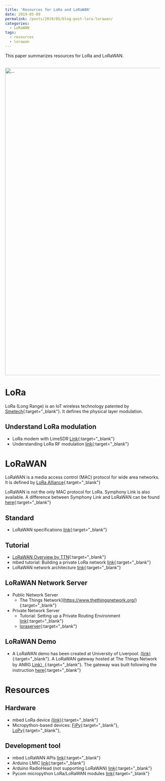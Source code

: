 ```yaml
---
title: 'Resources for LoRa and LoRaWAN'
date: 2019-05-09
permalink: /posts/2019/05/blog-post-lora-lorawan/
categories:
  - LoRaWAN
tags:
  - resources
  - lorawan
---
```


This paper summarizes resources for LoRa and LoRaWAN.

<br />
<img align="center" width="1000" src="{{ site.url }}/images/lorawan/lorawan_architecture.png" alt="...">
<br />

# LoRa
LoRa (Long Range) is an IoT wireless technology patented by [Smetech](https://www.semtech.com/lora){:target="_blank"}. It defines the physical layer modulation.

## Understand LoRa modulation
* LoRa modem with LimeSDR [Link](https://myriadrf.org/news/lora-modem-limesdr/){:target="_blank"}
* Understanding LoRa RF modulation [link](https://revspace.nl/DecodingLora){:target="_blank"}

# LoRaWAN
LoRaWAN is a media access control (MAC) protocol for wide area networks. It is defined by [LoRa Alliance](https://lora-alliance.org/){:target="_blank"}

LoRaWAN is not the only MAC protocol for LoRa. Symphony Link is also available. A difference between Symphony Link and LoRaWAN can be found [here](https://www.link-labs.com/whitepaper-symphony-link-vs-lorawan?hsCtaTracking=e10ced9e-aeca-4846-938a-7332bcf2e515%7C016f5d73-fc31-4196-835a-1f573372d5bb){:target="_blank"}

## Standard
* LoRaWAN specifications [link](https://lora-alliance.org/lorawan-for-developers){:target="_blank"}

## Tutorial
* [LoRaWAN Overview by TTN](https://www.thethingsnetwork.org/docs/lorawan/){:target="_blank"}
* mbed tutorial: Building a private LoRa network [link](https://os.mbed.com/docs/mbed-os/v5.12/tutorials/LoRa-tutorial.html){:target="_blank"}
* LoRaWAN network architecture [link](https://os.mbed.com/docs/mbed-os/v5.12/reference/lora-tech.html){:target="_blank"}

## LoRaWAN Network Server
* Public Network Server	
	* The Things Network](https://www.thethingsnetwork.org/){:target="_blank"} 
* Private Network Server	
	* Tutorial: Setting up a Private Routing Environment
 [link](https://www.thethingsnetwork.org/article/setting-up-a-private-routing-environment){:target="_blank"}
	* [loraserver](https://www.loraserver.io/){:target="_blank"}
	

## LoRaWAN Demo
* A LoRaWAN demo has been created at University of Liverpool. [(link)](https://junqing-zhang.github.io/posts/2019/04/blog-post-lorawan-fipy-demo/){:target="_blank"}. A LoRaWAN gateway hosted at The Things Network by ANRG [Link）](https://www.thethingsnetwork.org/u/anrg){:target="_blank"}. The gateway was built following the instruction [here](https://www.thethingsnetwork.org/labs/story/rak831-lora-gateway-from-package-to-online){:target="_blank"}

# Resources
## Hardware
* mbed LoRa device [(link)](https://os.mbed.com/cookbook/LoRa){:target="_blank"}
* Micropython-based devices: [FiPy](https://pycom.io/product/fipy/){:target="_blank"}, [LoPy](https://pycom.io/product/lopy4/){:target="_blank"},

## Development tool
* mbed LoRaWAN APIs [link](https://os.mbed.com/docs/mbed-os/v5.12/apis/lorawan.html){:target="_blank"}
* Arduino LMIC [link](https://github.com/matthijskooijman/arduino-lmic){:target="_blank"}
* Arduino RadioHead (not supporting LoRaWAN) [link](https://www.airspayce.com/mikem/arduino/RadioHead/classRH__RF95.html){:target="_blank"}
* Pycom micropython LoRa/LoRaWAN modules [link](https://docs.pycom.io/firmwareapi/pycom/network/lora.html){:target="_blank"}


